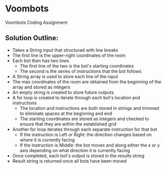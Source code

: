 # Voombots
Voombots Coding Assignment

## Solution Outline:

* Takes a String input that structured with line breaks
* The first line is the upper-right coordinates of the room
* Each bot then has two lines
  - The first line of the two is the bot's starting coordinates
  - The second is the series of instructions that the bot follows
* A String array is used to store each line of the input
* The max coordinates of the room are obtained from the beginning of the array and stored as integers 
* An empty string is created to store future outputs
* A for loop is created to iterate through each bot's location and instructions 
  - The location and instructions are both stored in strings and trimmed to eliminate spaces at the beginning and end
  - The starting coordinates are stored as integers and checked to ensure that they are within the established grid
* Another for loop iterates through each separate instruction for that bot
  - If the instruction is Left or Right: the direction changes based on where it is currently facing
  - If the instruction is Middle: the bot moves and along either the x or y axis depending on what direction it is currently facing
* Once completed, each bot's output is stored in the results string
* Result string is returned once all bots have been moved
